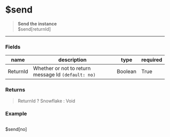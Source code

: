 # **$send**
> **Send the instance** <br/>
> $send[returnId]
- - -

### Fields
| name | description | type | required |
|------|-------------|------|----------|
| ReturnId | Whether or not to return message Id `(default: no)` | Boolean | True |

### Returns
> ReturnId ? Snowflake : Void

### Example
> ```php
$send[no]
```